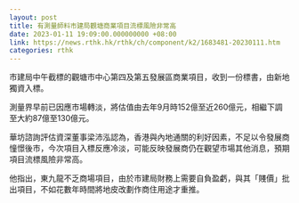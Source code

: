 ```yaml
---
layout: post
title: 有測量師料市建局觀塘商業項目流標風險非常高
date: 2023-01-11 19:09:00.000000000 +08:00
link: https://news.rthk.hk/rthk/ch/component/k2/1683481-20230111.htm
categories: rthk
---
```


市建局中午截標的觀塘市中心第四及第五發展區商業項目，收到一份標書，由新地獨資入標。

測量界早前已因應市場轉淡，將估值由去年9月時152億至近260億元，相繼下調至大約87億至130億元。

華坊諮詢評估資深董事梁沛泓認為，香港與內地通關的利好因素，不足以令發展商憧憬後市，今次項目入標反應冷淡，可能反映發展商仍在觀望市場其他消息，預期項目流標風險非常高。

他指出，東九龍不乏商場項目，由於市建局財務上需要自負盈虧，與其「賤價」批出項目，不如花數年時間將地皮改劃作商住用途才重推。
